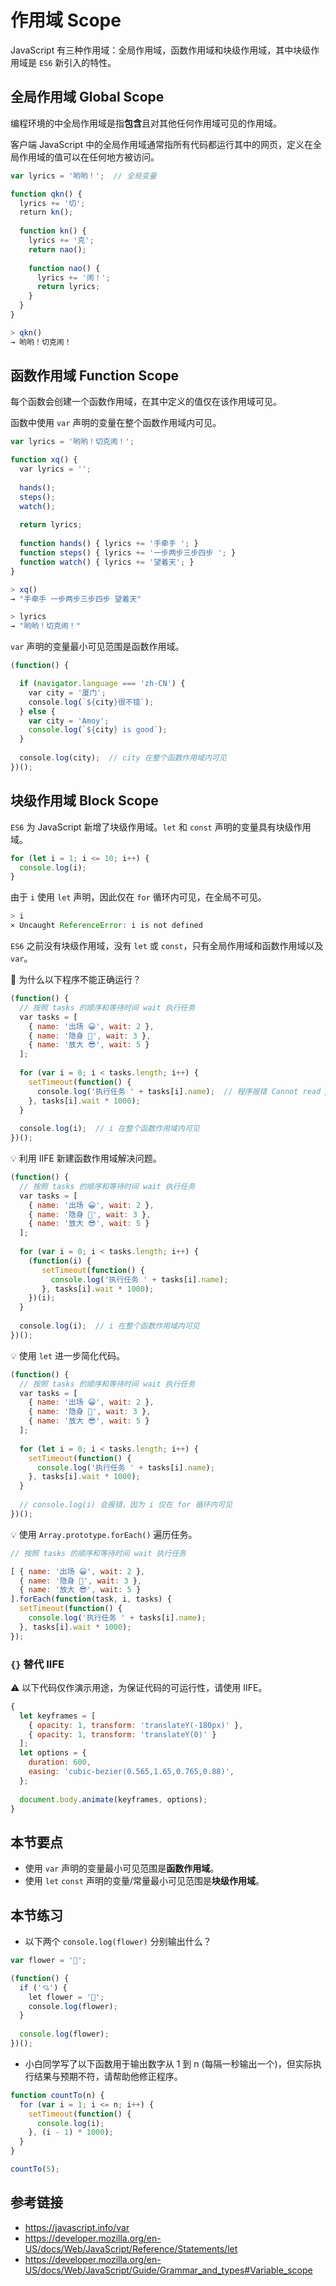 # 作用域 Scope

JavaScript 有三种作用域：全局作用域，函数作用域和块级作用域，其中块级作用域是 `ES6` 新引入的特性。

## 全局作用域 Global Scope
编程环境的中全局作用域是指**包含**且对其他任何作用域可见的作用域。

客户端 JavaScript 中的全局作用域通常指所有代码都运行其中的网页，定义在全局作用域的值可以在任何地方被访问。

```javascript
var lyrics = '哟哟！';  // 全局变量

function qkn() {
  lyrics += '切';
  return kn();
  
  function kn() {
    lyrics += '克';
    return nao();
    
    function nao() {
      lyrics += '闹！';
      return lyrics;
    }
  }
}
```
```javascript
> qkn()
→ 哟哟！切克闹！
```

## 函数作用域 Function Scope
每个函数会创建一个函数作用域，在其中定义的值仅在该作用域可见。

函数中使用 `var` 声明的变量在整个函数作用域内可见。
```javascript
var lyrics = '哟哟！切克闹！';

function xq() {
  var lyrics = '';
  
  hands();
  steps();
  watch();
  
  return lyrics;
  
  function hands() { lyrics += '手牵手 '; }
  function steps() { lyrics += '一步两步三步四步 '; }
  function watch() { lyrics += '望着天'; }
}
```
```javascript
> xq()
→ "手牵手 一步两步三步四步 望着天"

> lyrics
→ "哟哟！切克闹！"
```

`var` 声明的变量最小可见范围是函数作用域。
```javascript
(function() {

  if (navigator.language === 'zh-CN') {
    var city = '厦门';
    console.log(`${city}很不错`);
  } else {
    var city = 'Amoy';
    console.log(`${city} is good`);
  }
  
  console.log(city);  // city 在整个函数作用域内可见
})();
```

## 块级作用域 Block Scope
`ES6` 为 JavaScript 新增了块级作用域。`let` 和 `const` 声明的变量具有块级作用域。
```javascript
for (let i = 1; i <= 10; i++) {
  console.log(i);
}
```
由于 `i` 使用 `let` 声明，因此仅在 `for` 循环内可见，在全局不可见。
```javascript
> i
× Uncaught ReferenceError: i is not defined
``` 

`ES6` 之前没有块级作用域，没有 `let` 或 `const`，只有全局作用域和函数作用域以及 `var`。

🤔 为什么以下程序不能正确运行？
```javascript
(function() {
  // 按照 tasks 的顺序和等待时间 wait 执行任务
  var tasks = [
    { name: '出场 😀', wait: 2 },
    { name: '隐身 🤡', wait: 3 },
    { name: '放大 😎', wait: 5 }
  ];
  
  for (var i = 0; i < tasks.length; i++) {
    setTimeout(function() {
      console.log('执行任务 ' + tasks[i].name);  // 程序报错 Cannot read property 'name' of undefined
    }, tasks[i].wait * 1000);
  }
  
  console.log(i);  // i 在整个函数作用域内可见
})();
```
💡 利用 IIFE 新建函数作用域解决问题。
```javascript
(function() {
  // 按照 tasks 的顺序和等待时间 wait 执行任务
  var tasks = [
    { name: '出场 😀', wait: 2 },
    { name: '隐身 🤡', wait: 3 },
    { name: '放大 😎', wait: 5 }
  ];
  
  for (var i = 0; i < tasks.length; i++) {
    (function(i) {
       setTimeout(function() {
         console.log('执行任务 ' + tasks[i].name);
       }, tasks[i].wait * 1000);
    })(i);
  }
  
  console.log(i);  // i 在整个函数作用域内可见
})();
```
💡 使用 `let` 进一步简化代码。
```javascript
(function() {
  // 按照 tasks 的顺序和等待时间 wait 执行任务
  var tasks = [
    { name: '出场 😀', wait: 2 },
    { name: '隐身 🤡', wait: 3 },
    { name: '放大 😎', wait: 5 }
  ];
  
  for (let i = 0; i < tasks.length; i++) {
    setTimeout(function() {
      console.log('执行任务 ' + tasks[i].name);
    }, tasks[i].wait * 1000);
  }
  
  // console.log(i) 会报错，因为 i 仅在 for 循环内可见
})();
```
💡 使用 `Array.prototype.forEach()` 遍历任务。
```javascript
// 按照 tasks 的顺序和等待时间 wait 执行任务

[ { name: '出场 😀', wait: 2 },
  { name: '隐身 🤡', wait: 3 },
  { name: '放大 😎', wait: 5 }
].forEach(function(task, i, tasks) {
  setTimeout(function() {
    console.log('执行任务 ' + tasks[i].name);
  }, tasks[i].wait * 1000);
});
```

### `{}` 替代 IIFE
⚠️ 以下代码仅作演示用途，为保证代码的可运行性，请使用 IIFE。
```javascript
{
  let keyframes = [
    { opacity: 1, transform: 'translateY(-180px)' }, 
    { opacity: 1, transform: 'translateY(0)' }
  ];
  let options = {
    duration: 600,
    easing: 'cubic-bezier(0.565,1.65,0.765,0.88)',
  };
  
  document.body.animate(keyframes, options);
}
```

## 本节要点
* 使用 `var` 声明的变量最小可见范围是**函数作用域**。
* 使用 `let` `const` 声明的变量/常量最小可见范围是**块级作用域**。

## 本节练习
* 以下两个 `console.log(flower)` 分别输出什么？
```javascript
var flower = '🌸';

(function() {
  if ('💘') {
    let flower = '🌹';
    console.log(flower);
  }
  
  console.log(flower);
})();
```

* 小白同学写了以下函数用于输出数字从 1 到 n (每隔一秒输出一个)，但实际执行结果与预期不符，请帮助他修正程序。
```javascript
function countTo(n) {
  for (var i = 1; i <= n; i++) {
    setTimeout(function() {
      console.log(i);
    }, (i - 1) * 1000);
  }
}

countTo(5);
```

## 参考链接
* https://javascript.info/var
* https://developer.mozilla.org/en-US/docs/Web/JavaScript/Reference/Statements/let
* https://developer.mozilla.org/en-US/docs/Web/JavaScript/Guide/Grammar_and_types#Variable_scope
